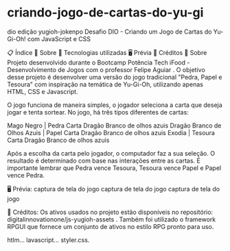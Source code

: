 # criando-jogo-de-cartas-do-yu-gi
dio
edição yugioh-jokenpo
Desafio DIO - Criando um Jogo de Cartas do Yu-Gi-Oh! com JavaScript e CSS

📋 Índice
📖 Sobre
🚀 Tecnologias utilizadas
🖥 Prévia
📌 Créditos
📖 Sobre
Projeto desenvolvido durante o Bootcamp Potência Tech iFood - Desenvolvimento de Jogos com o professor Felipe Aguiar . O objetivo desse projeto é desenvolver uma versão do jogo tradicional "Pedra, Papel e Tesoura" com inspiração na temática de Yu-Gi-Oh, utilizando apenas HTML, CSS e Javascript.

O jogo funciona de maneira simples, o jogador seleciona a carta que deseja jogar e tenta sortear. No jogo, há três tipos diferentes de cartas:

Mago Negro | Pedra
Carta Dragão Branco de olhos azuis
Dragão Branco de Olhos Azuis | Papel
Carta Dragão Branco de olhos azuis
Exodia | Tesoura
Carta Dragão Branco de olhos azuis

Após a escolha da carta pelo jogador, o computador faz a sua seleção. O resultado é determinado com base nas interações entre as cartas. É importante lembrar que Pedra vence Tesoura, Tesoura vence Papel e Papel vence Pedra.


🖥 Prévia:
captura de tela do jogo captura de tela do jogo captura de tela do jogo

📌 Créditos:
Os ativos usados ​​no projeto estão disponíveis no repositório: digitalinnovationone/js-yugioh-assets .
Também foi utilizado o framework RPGUI que fornece um conjunto de ativos no estilo RPG pronto para uso.

htlm...
lavascript...
styler.css.
